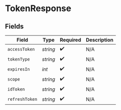 # TokenResponse


## Fields

| Field              | Type               | Required           | Description        |
| ------------------ | ------------------ | ------------------ | ------------------ |
| `accessToken`      | *string*           | :heavy_check_mark: | N/A                |
| `tokenType`        | *string*           | :heavy_check_mark: | N/A                |
| `expiresIn`        | *int*              | :heavy_check_mark: | N/A                |
| `scope`            | *string*           | :heavy_check_mark: | N/A                |
| `idToken`          | *string*           | :heavy_check_mark: | N/A                |
| `refreshToken`     | *string*           | :heavy_check_mark: | N/A                |